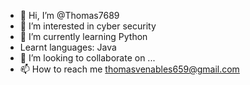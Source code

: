 - 👋 Hi, I’m @Thomas7689
- 👀 I’m interested in cyber security
- 🌱 I’m currently learning Python
- Learnt languages: Java
- 💞️ I’m looking to collaborate on ...
- 📫 How to reach me thomasvenables659@gmail.com

<!---
Thomas7689/Thomas7689 is a ✨ special ✨ repository because its `README.md` (this file) appears on your GitHub profile.
You can click the Preview link to take a look at your changes.
--->
